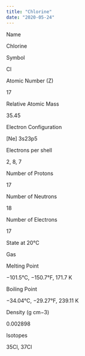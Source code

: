 ```yaml
---
title: "Chlorine"
date: "2020-05-24"
---
```


Name

Chlorine

Symbol

Cl

Atomic Number (Z)

17

Relative Atomic Mass

35.45

Electron Configuration

\[Ne\] 3s23p5

Electrons per shell

2, 8, 7

Number of Protons

17

Number of Neutrons

18

Number of Electrons

17

State at 20°C

Gas

Melting Point

−101.5°C, −150.7°F, 171.7 K

Boiling Point

−34.04°C, −29.27°F, 239.11 K

Density (g cm−3)

0.002898

Isotopes

35Cl, 37Cl

